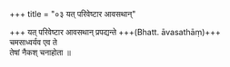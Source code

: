+++
title = "०३ यत् परिवेष्टार आवसथान्"

+++
यत् परिवेष्टार आवसथान् प्रपद्यन्ते +++(Bhatt. āvasathāṃ)+++  
चमसाध्वर्यव एव ते  
तेषां नैकश् चनाहोता ॥